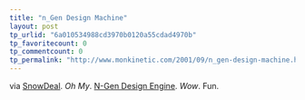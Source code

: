 ```yaml
---
title: "n_Gen Design Machine"
layout: post
tp_urlid: "6a010534988cd3970b0120a55cdad4970b"
tp_favoritecount: 0
tp_commentcount: 0
tp_permalink: "http://www.monkinetic.com/2001/09/n_gen-design-machine.html"
---
```

via <a href="http://snowdeal.org/section/ex_machina/">SnowDeal</a>. <i>Oh My</i>. <a href="http://www.n-generate.com/">N-Gen Design Engine</a>. <i>Wow</i>. Fun.
